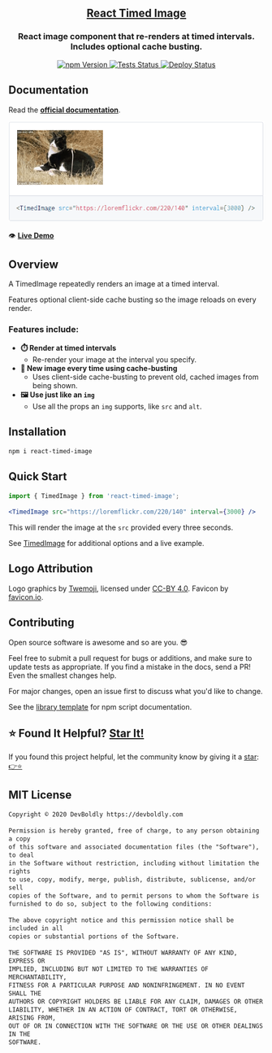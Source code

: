 <h2 align="center">
  <a href="https://github.com/devboldly/react-timed-image">React Timed Image</a>
</h2>
<h3 align="center">
  React image component that re-renders at timed intervals. Includes optional cache busting.
</h3>
<p align="center">
  <a href="https://badge.fury.io/js/react-timed-image">
    <img src="https://badge.fury.io/js/react-timed-image.svg" alt="npm Version"/>
  </a>
  <a href="https://github.com/devboldly/react-timed-image/actions?query=workflow%3ATests">
    <img src="https://github.com/devboldly/react-timed-image/workflows/Tests/badge.svg" alt="Tests Status"/>
  </a>
  <a href="https://github.com/devboldly/react-timed-image/actions?query=workflow%3ADeploy">
    <img src="https://github.com/devboldly/react-timed-image/workflows/Deploy/badge.svg" alt="Deploy Status"/>
  </a>
</p>

## Documentation

Read the **[official documentation](https://devboldly.github.io/react-timed-image/)**.

[![Demo](./src/__docz__/images/demo.gif "Demo")](https://devboldly.github.io/react-timed-image/TimedImage#usage)

👁️ **[Live Demo](https://devboldly.github.io/react-timed-image/TimedImage#usage)**

## Overview

A TimedImage repeatedly renders an image at a timed interval. 

Features optional client-side cache busting so the image reloads on every render.

### Features include:

- **⏱️ Render at timed intervals**
  - Re-render your image at the interval you specify.
- **🐣 New image every time using cache-busting**
  - Uses client-side cache-busting to prevent old, cached images from being shown.
- **🖼️ Use just like an `img`**
  - Use all the props an `img` supports, like `src` and `alt`.

## Installation

```
npm i react-timed-image
```

## Quick Start

```jsx
import { TimedImage } from 'react-timed-image';
```

```jsx
<TimedImage src="https://loremflickr.com/220/140" interval={3000} />
```

This will render the image at the `src` provided every three seconds.

See [TimedImage](https://devboldly.github.io/react-timed-image/TimedImage) for additional options and a live example.

## Logo Attribution

Logo graphics by [Twemoji](https://github.com/twitter/twemoji), licensed under [CC-BY 4.0](https://creativecommons.org/licenses/by/4.0/). Favicon by [favicon.io](https://favicon.io/emoji-favicons/).

## Contributing

Open source software is awesome and so are you. 😎

Feel free to submit a pull request for bugs or additions, and make sure to update tests as appropriate. If you find a mistake in the docs, send a PR! Even the smallest changes help.

For major changes, open an issue first to discuss what you'd like to change.

See the [library template](https://tinyurl.com/ya3k258d) for npm script documentation.

## ⭐ Found It Helpful? [Star It!](https://github.com/devboldly/react-timed-image/stargazers)

If you found this project helpful, let the community know by giving it a [star](https://github.com/devboldly/react-timed-image/stargazers): [👉⭐](https://github.com/devboldly/react-timed-image/stargazers)

## MIT License

```
Copyright © 2020 DevBoldly https://devboldly.com

Permission is hereby granted, free of charge, to any person obtaining a copy
of this software and associated documentation files (the "Software"), to deal
in the Software without restriction, including without limitation the rights
to use, copy, modify, merge, publish, distribute, sublicense, and/or sell
copies of the Software, and to permit persons to whom the Software is
furnished to do so, subject to the following conditions:

The above copyright notice and this permission notice shall be included in all
copies or substantial portions of the Software.

THE SOFTWARE IS PROVIDED "AS IS", WITHOUT WARRANTY OF ANY KIND, EXPRESS OR
IMPLIED, INCLUDING BUT NOT LIMITED TO THE WARRANTIES OF MERCHANTABILITY,
FITNESS FOR A PARTICULAR PURPOSE AND NONINFRINGEMENT. IN NO EVENT SHALL THE
AUTHORS OR COPYRIGHT HOLDERS BE LIABLE FOR ANY CLAIM, DAMAGES OR OTHER
LIABILITY, WHETHER IN AN ACTION OF CONTRACT, TORT OR OTHERWISE, ARISING FROM,
OUT OF OR IN CONNECTION WITH THE SOFTWARE OR THE USE OR OTHER DEALINGS IN THE
SOFTWARE.
```